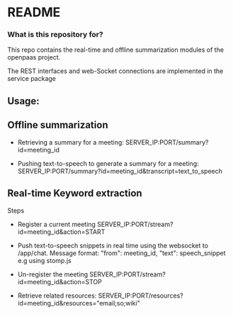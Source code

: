# README #


### What is this repository for? ###

This repo contains the real-time and offline summarization modules of the openpaas project.

The REST interfaces and web-Socket connections are implemented in the service package

Usage:
--

Offline summarization
--

- Retrieving a summary for a meeting: 
    SERVER_IP:PORT/summary?id=meeting_id


- Pushing text-to-speech to generate a summary for a meeting:
    SERVER_IP:PORT/summary?id=meeting_id&transcript=text_to_speech


Real-time Keyword extraction
--

Steps


- Register a current meeting
    SERVER_IP:PORT/stream?id=meeting_id&action=START


- Push text-to-speech snippets in real time using the websocket to /app/chat.
    Message format: "from": meeting_id, "text": speech_snippet
    e.g using stomp.js


- Un-register the meeting
    SERVER_IP:PORT/stream?id=meeting_id&action=STOP

- Retrieve related resources:
    SERVER_IP:PORT/resources?id=meeting_id&resources="email;so;wiki"